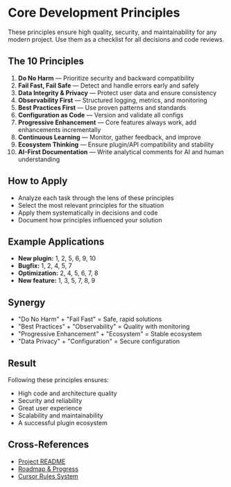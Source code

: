 # Core Development Principles

These principles ensure high quality, security, and maintainability for any modern project. Use them as a checklist for all decisions and code reviews.

## The 10 Principles
1. **Do No Harm** — Prioritize security and backward compatibility
2. **Fail Fast, Fail Safe** — Detect and handle errors early and safely
3. **Data Integrity & Privacy** — Protect user data and ensure consistency
4. **Observability First** — Structured logging, metrics, and monitoring
5. **Best Practices First** — Use proven patterns and standards
6. **Configuration as Code** — Version and validate all configs
7. **Progressive Enhancement** — Core features always work, add enhancements incrementally
8. **Continuous Learning** — Monitor, gather feedback, and improve
9. **Ecosystem Thinking** — Ensure plugin/API compatibility and stability
10. **AI-First Documentation** — Write analytical comments for AI and human understanding

## How to Apply
- Analyze each task through the lens of these principles
- Select the most relevant principles for the situation
- Apply them systematically in decisions and code
- Document how principles influenced your solution

## Example Applications
- **New plugin:** 1, 2, 5, 6, 9, 10
- **Bugfix:** 1, 2, 4, 5, 7
- **Optimization:** 2, 4, 5, 6, 7, 8
- **New feature:** 1, 3, 5, 7, 8, 9

## Synergy
- "Do No Harm" + "Fail Fast" = Safe, rapid solutions
- "Best Practices" + "Observability" = Quality with monitoring
- "Progressive Enhancement" + "Ecosystem" = Stable ecosystem
- "Data Privacy" + "Configuration" = Secure configuration

## Result
Following these principles ensures:
- High code and architecture quality
- Security and reliability
- Great user experience
- Scalability and maintainability
- A successful plugin ecosystem

## Cross-References
- [Project README](../../README.md)
- [Roadmap & Progress](../../memory-bank/progress.md)
- [Cursor Rules System](../cursor-rules-system.md) 